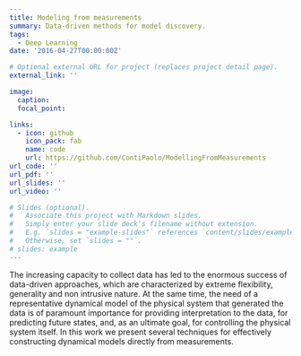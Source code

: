 ```yaml
---
title: Modeling from measurements
summary: Data-driven methods for model discovery.
tags:
  - Deep Learning
date: '2016-04-27T00:00:00Z'

# Optional external URL for project (replaces project detail page).
external_link: ''

image:
  caption:  
  focal_point:  

links:
  - icon: github
    icon_pack: fab
    name: code
    url: https://github.com/ContiPaolo/ModellingFromMeasurements
url_code: ''
url_pdf: ''
url_slides: ''
url_video: ''

# Slides (optional).
#   Associate this project with Markdown slides.
#   Simply enter your slide deck's filename without extension.
#   E.g. `slides = "example-slides"` references `content/slides/example-slides.md`.
#   Otherwise, set `slides = ""`.
# slides: example
---
```


The increasing capacity to collect data has led to the enormous success of data-driven approaches,
which are characterized by extreme flexibility, generality and non intrusive nature. At the same time,
the need of a representative dynamical model of the physical system that generated the data is of
paramount importance for providing interpretation to the data, for predicting future states, and, as an
ultimate goal, for controlling the physical system itself. In this work we present several techniques
for effectively constructing dynamical models directly from measurements.
